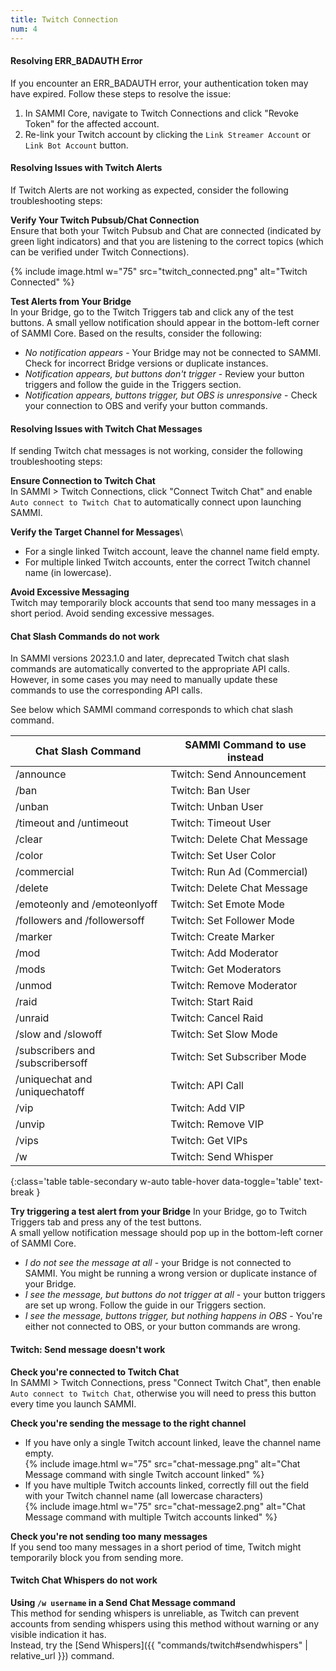 ```yaml
---
title: Twitch Connection
num: 4
---
```


#### Resolving ERR_BADAUTH Error

If you encounter an ERR_BADAUTH error, your authentication token may have expired. Follow these steps to resolve the issue:
1. In SAMMI Core, navigate to Twitch Connections and click "Revoke Token" for the affected account.
2. Re-link your Twitch account by clicking the `Link Streamer Account` or `Link Bot Account` button.

#### Resolving Issues with Twitch Alerts

If Twitch Alerts are not working as expected, consider the following troubleshooting steps:

**Verify Your Twitch Pubsub/Chat Connection**\
Ensure that both your Twitch Pubsub and Chat are connected (indicated by green light indicators) and that you are listening to the correct topics (which can be verified under Twitch Connections).

{% include image.html w="75" src="twitch_connected.png" alt="Twitch Connected" %}

**Test Alerts from Your Bridge**\
In your Bridge, go to the Twitch Triggers tab and click any of the test buttons. A small yellow notification should appear in the bottom-left corner of SAMMI Core. Based on the results, consider the following:
- *No notification appears* - Your Bridge may not be connected to SAMMI. Check for incorrect Bridge versions or duplicate instances.
- *Notification appears, but buttons don't trigger* - Review your button triggers and follow the guide in the Triggers section.
- *Notification appears, buttons trigger, but OBS is unresponsive* - Check your connection to OBS and verify your button commands.

#### Resolving Issues with Twitch Chat Messages

If sending Twitch chat messages is not working, consider the following troubleshooting steps:

**Ensure Connection to Twitch Chat**\
In SAMMI > Twitch Connections, click "Connect Twitch Chat" and enable `Auto connect to Twitch Chat` to automatically connect upon launching SAMMI.

**Verify the Target Channel for Messages**\
- For a single linked Twitch account, leave the channel name field empty.
- For multiple linked Twitch accounts, enter the correct Twitch channel name (in lowercase).

**Avoid Excessive Messaging**\
Twitch may temporarily block accounts that send too many messages in a short period. Avoid sending excessive messages.

#### Chat Slash Commands do not work
In SAMMI versions 2023.1.0 and later, deprecated Twitch chat slash commands are automatically converted to the appropriate API calls. However, in some cases you may need to manually update these commands to use the corresponding API calls.

See below which SAMMI command corresponds to which chat slash command.

| Chat Slash Command | SAMMI Command to use instead |
|-------|--------|
|/announce| Twitch: Send Announcement|
|/ban|Twitch: Ban User||
|/unban|Twitch: Unban User|
|/timeout and /untimeout|Twitch: Timeout User|
|/clear| Twitch: Delete Chat Message|
|/color|Twitch: Set User Color|
|/commercial|Twitch: Run Ad (Commercial) |
|/delete|Twitch: Delete Chat Message |
|/emoteonly and /emoteonlyoff|Twitch: Set Emote Mode|
|/followers and /followersoff |Twitch: Set Follower Mode |
|/marker|Twitch: Create Marker|
|/mod|Twitch: Add Moderator|
|/mods|Twitch: Get Moderators|
|/unmod|Twitch: Remove Moderator|
|/raid|Twitch: Start Raid|
|/unraid|Twitch: Cancel Raid|
|/slow and /slowoff|Twitch: Set Slow Mode|
|/subscribers and /subscribersoff|Twitch: Set Subscriber Mode|
|/uniquechat and /uniquechatoff|Twitch: API Call|
|/vip|Twitch: Add VIP|
|/unvip|Twitch: Remove VIP|
|/vips |Twitch: Get VIPs|
|/w |Twitch: Send Whisper|
{:class='table table-secondary w-auto table-hover data-toggle='table' text-break }










**Try triggering a test alert from your Bridge**
In your Bridge, go to Twitch Triggers tab and press any of the test buttons.\
A small yellow notification message should pop up in the bottom-left corner of SAMMI Core. 

- *I do not see the message at all* - your Bridge is not connected to SAMMI. You might be running a wrong version or duplicate instance of your Bridge. 
- *I see the message, but buttons do not trigger at all* - your button triggers are set up wrong. Follow the guide in our Triggers section.
- *I see the message, buttons trigger, but nothing happens in OBS* - You're either not connected to OBS, or your button commands are wrong.

#### Twitch: Send message doesn't work

**Check you're connected to Twitch Chat**\
In SAMMI > Twitch Connections, press "Connect Twitch Chat", then enable `Auto connect to Twitch Chat`, otherwise you will need to press this button every time you launch SAMMI.

**Check you're sending the message to the right channel**
- If you have only a single Twitch account linked, leave the channel name empty.\
  {% include image.html w="75" src="chat-message.png" alt="Chat Message command with single Twitch account linked" %}
- If you have multiple Twitch accounts linked, correctly fill out the field with your Twitch channel name (all lowercase characters)\
  {% include image.html w="75" src="chat-message2.png" alt="Chat Message command with multiple Twitch accounts linked" %}

**Check you're not sending too many messages**\
If you send too many messages in a short period of time, Twitch might temporarily block you from sending more.

#### Twitch Chat Whispers do not work

**Using `/w username` in a Send Chat Message command**\
This method for sending whispers is unreliable, as Twitch can prevent accounts from sending whispers using this method without warning or any visible indication it has.\
Instead, try the [Send Whispers]({{ "commands/twitch#sendwhispers" | relative_url }}) command.
